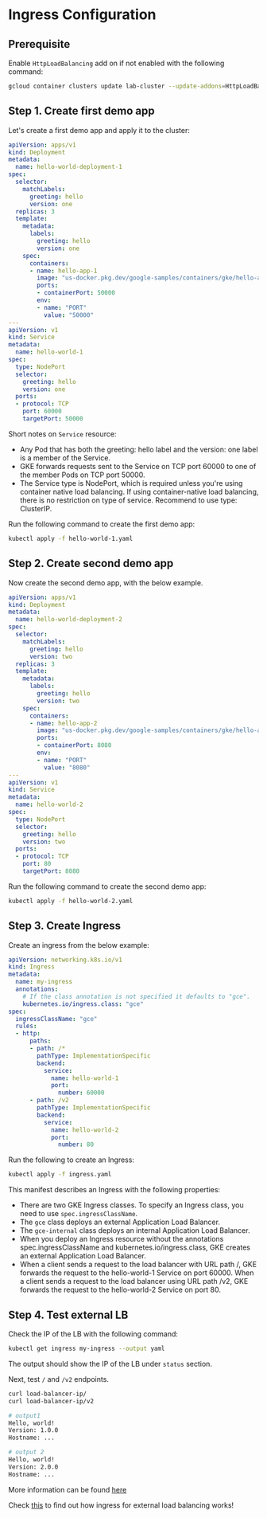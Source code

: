 # Ingress Configuration 

## Prerequisite

Enable `HttpLoadBalancing` add on if not enabled with the following command:

```bash
gcloud container clusters update lab-cluster --update-addons=HttpLoadBalancing=ENABLED --location europe-west3-c
```

## Step 1. Create first demo app

Let's create a first demo app and apply it to the cluster:

```yaml
apiVersion: apps/v1
kind: Deployment
metadata:
  name: hello-world-deployment-1
spec:
  selector:
    matchLabels:
      greeting: hello
      version: one
  replicas: 3
  template:
    metadata:
      labels:
        greeting: hello
        version: one
    spec:
      containers:
      - name: hello-app-1
        image: "us-docker.pkg.dev/google-samples/containers/gke/hello-app:1.0"
        ports:
        - containerPort: 50000
        env:
        - name: "PORT"
          value: "50000"
---
apiVersion: v1
kind: Service
metadata:
  name: hello-world-1
spec:
  type: NodePort
  selector:
    greeting: hello
    version: one
  ports:
  - protocol: TCP
    port: 60000
    targetPort: 50000
```

Short notes on `Service` resource:

- Any Pod that has both the greeting: hello label and the version: one label is a member of the Service.
- GKE forwards requests sent to the Service on TCP port 60000 to one of the member Pods on TCP port 50000.
- The Service type is NodePort, which is required unless you're using container native load balancing. If using container-native load balancing, there is no restriction on type of service. Recommend to use type: ClusterIP.

Run the following command to create the first demo app:

```bash
kubectl apply -f hello-world-1.yaml
```

## Step 2. Create second demo app

Now create the second demo app, with the below example.

```yaml
apiVersion: apps/v1
kind: Deployment
metadata:
  name: hello-world-deployment-2
spec:
  selector:
    matchLabels:
      greeting: hello
      version: two
  replicas: 3
  template:
    metadata:
      labels:
        greeting: hello
        version: two
    spec:
      containers:
      - name: hello-app-2
        image: "us-docker.pkg.dev/google-samples/containers/gke/hello-app:2.0"
        ports:
        - containerPort: 8080
        env:
        - name: "PORT"
          value: "8080"
---
apiVersion: v1
kind: Service
metadata:
  name: hello-world-2
spec:
  type: NodePort
  selector:
    greeting: hello
    version: two
  ports:
  - protocol: TCP
    port: 80
    targetPort: 8080
```

Run the following command to create the second demo app:

```bash
kubectl apply -f hello-world-2.yaml
```

## Step 3. Create Ingress

Create an ingress from the below example:

```yaml
apiVersion: networking.k8s.io/v1
kind: Ingress
metadata:
  name: my-ingress
  annotations:
    # If the class annotation is not specified it defaults to "gce".
    kubernetes.io/ingress.class: "gce"
spec:
  ingressClassName: "gce"
  rules:
  - http:
      paths:
      - path: /*
        pathType: ImplementationSpecific
        backend:
          service:
            name: hello-world-1
            port:
              number: 60000
      - path: /v2
        pathType: ImplementationSpecific
        backend:
          service:
            name: hello-world-2
            port:
              number: 80
```

Run the following to create an Ingress:

```bash
kubectl apply -f ingress.yaml
```

This manifest describes an Ingress with the following properties:

- There are two GKE Ingress classes. To specify an Ingress class, you need to use `spec.ingressClassName`.
- The `gce` class deploys an external Application Load Balancer.
- The `gce-internal` class deploys an internal Application Load Balancer.
- When you deploy an Ingress resource without the annotations spec.ingressClassName and kubernetes.io/ingress.class, GKE creates an external Application Load Balancer.
- When a client sends a request to the load balancer with URL path /, GKE forwards the request to the hello-world-1 Service on port 60000. When a client sends a request to the load balancer using URL path /v2, GKE forwards the request to the hello-world-2 Service on port 80.

## Step 4. Test external LB

Check the IP of the LB with the following command:

```bash
kubectl get ingress my-ingress --output yaml
```

The output should show the IP of the LB under `status` section.

Next, test `/` and `/v2` endpoints.

```bash
curl load-balancer-ip/
curl load-balancer-ip/v2
```

```bash
# output1
Hello, world!
Version: 1.0.0
Hostname: ...

# output 2
Hello, world!
Version: 2.0.0
Hostname: ...
```

More information can be found [here](https://cloud.google.com/kubernetes-engine/docs/how-to/load-balance-ingress)

Check [this](https://cloud.google.com/kubernetes-engine/docs/how-to/load-balance-ingress#how-ingress-xlb-works) to find out how ingress for external load balancing works!
